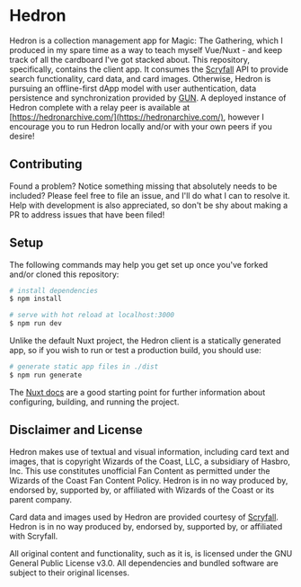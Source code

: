 # Hedron

Hedron is a collection management app for Magic: The Gathering, which I produced in my spare time as a way to teach myself Vue/Nuxt - and keep track of all the cardboard I've got stacked about. This repository, specifically, contains the client app. It consumes the [Scryfall](https://scryfall.com/) API to provide search functionality, card data, and card images. Otherwise, Hedron is pursuing an offline-first dApp model with user authentication, data persistence and synchronization provided by [GUN](https://github.com/amark/gun). A deployed instance of Hedron complete with a relay peer is available at [https://hedronarchive.com/](https://hedronarchive.com/), however I encourage you to run Hedron locally and/or with your own peers if you desire!

## Contributing

Found a problem? Notice something missing that absolutely needs to be included? Please feel free to file an issue, and I'll do what I can to resolve it. Help with development is also appreciated, so don't be shy about making a PR to address issues that have been filed!

## Setup

The following commands may help you get set up once you've forked and/or cloned this repository:

```bash
# install dependencies
$ npm install

# serve with hot reload at localhost:3000
$ npm run dev
```

Unlike the default Nuxt project, the Hedron client is a statically generated app, so if you wish to run or test a production build, you should use:

```bash
# generate static app files in ./dist
$ npm run generate
```

The [Nuxt docs](https://nuxtjs.org) are a good starting point for further information about configuring, building, and running the project.

## Disclaimer and License

Hedron makes use of textual and visual information, including card text and images, that is copyright Wizards of the Coast, LLC, a subsidiary of Hasbro, Inc. This use constitutes unofficial Fan Content as permitted under the Wizards of the Coast Fan Content Policy. Hedron is in no way produced by, endorsed by, supported by, or affiliated with Wizards of the Coast or its parent company.

Card data and images used by Hedron are provided courtesy of [Scryfall](https://scryfall.com/). Hedron is in no way produced by, endorsed by, supported by, or affiliated with Scryfall.

All original content and functionality, such as it is, is licensed under the GNU General Public License v3.0. All dependencies and bundled software are subject to their original licenses.
